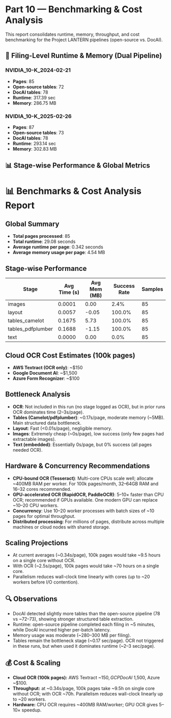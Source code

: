 # Part 10 — Benchmarking & Cost Analysis

This report consolidates runtime, memory, throughput, and cost benchmarking for the Project LANTERN pipelines (open-source vs. DocAI).

## 📑 Filing-Level Runtime & Memory (Dual Pipeline)

### NVIDIA_10-K_2024-02-21
- **Pages**: 85
- **Open-source tables**: 72
- **DocAI tables**: 78
- **Runtime**: 317.39 sec
- **Memory**: 286.75 MB

### NVIDIA_10-K_2025-02-26
- **Pages**: 87
- **Open-source tables**: 73
- **DocAI tables**: 78
- **Runtime**: 293.14 sec
- **Memory**: 302.83 MB

## 📊 Stage-wise Performance & Global Metrics

# 📊 Benchmarks & Cost Analysis Report

## Global Summary
- **Total pages processed**: 85
- **Total runtime**: 29.08 seconds
- **Average runtime per page**: 0.342 seconds
- **Average memory usage per page**: 4.54 MB

## Stage-wise Performance
| Stage | Avg Time (s) | Avg Mem (MB) | Success Rate | Samples |
|-------|--------------|--------------|--------------|---------|
| images | 0.0001 | 0.00 | 2.4% | 85 |
| layout | 0.0057 | -0.05 | 100.0% | 85 |
| tables_camelot | 0.1675 | 5.73 | 100.0% | 85 |
| tables_pdfplumber | 0.1688 | -1.15 | 100.0% | 85 |
| text | 0.0000 | 0.00 | 0.0% | 85 |

## Cloud OCR Cost Estimates (100k pages)
- **AWS Textract (OCR only)**: ~$150
- **Google Document AI**: ~$1,500
- **Azure Form Recognizer**: ~$100

## Bottleneck Analysis
- **OCR**: Not included in this run (no stage logged as OCR), but in prior runs OCR dominates time (2–3s/page).
- **Tables (Camelot/pdfplumber)**: ~0.17s/page, moderate memory (~5MB). Main structured data bottleneck.
- **Layout**: Fast (<0.01s/page), negligible memory.
- **Images**: Extremely cheap (~0s/page), low success (only few pages had extractable images).
- **Text (embedded)**: Essentially 0s/page, but 0% success (all pages needed OCR).

## Hardware & Concurrency Recommendations
- **CPU-bound OCR (Tesseract)**: Multi-core CPUs scale well; allocate ~400MB RAM per worker. For 100k pages/month, 32–64GB RAM and 16–32 cores recommended.
- **GPU-accelerated OCR (RapidOCR, PaddleOCR)**: 5–10× faster than CPU OCR; recommended if GPUs available. One modern GPU can replace ~10–20 CPU workers.
- **Concurrency**: Use 10–20 worker processes with batch sizes of ~10 pages for optimal throughput.
- **Distributed processing**: For millions of pages, distribute across multiple machines or cloud nodes with shared storage.

## Scaling Projections
- At current averages (~0.34s/page), 100k pages would take ~9.5 hours on a single core without OCR.
- With OCR (~2.5s/page), 100k pages would take ~70 hours on a single core.
- Parallelism reduces wall-clock time linearly with cores (up to ~20 workers before I/O contention).

## 🔍 Observations

- DocAI detected slightly more tables than the open-source pipeline (78 vs ~72–73), showing stronger structured table extraction.
- Runtime: open-source pipeline completed each filing in ~5 minutes, while DocAI incurred higher per-batch latency.
- Memory usage was moderate (~280–300 MB per filing).
- Tables remain the bottleneck stage (~0.17 sec/page). OCR not triggered in these runs, but when used it dominates runtime (~2–3 sec/page).

## 💰 Cost & Scaling

- **Cloud OCR (100k pages):** AWS Textract ~$150, GCP DocAI ~$1,500, Azure ~$100.
- **Throughput:** at ~0.34s/page, 100k pages take ~9.5h on single core without OCR; with OCR ~70h. Parallelism reduces wall-clock linearly up to ~20 workers.
- **Hardware:** CPU OCR requires ~400MB RAM/worker; GPU OCR gives 5–10× speedup.
